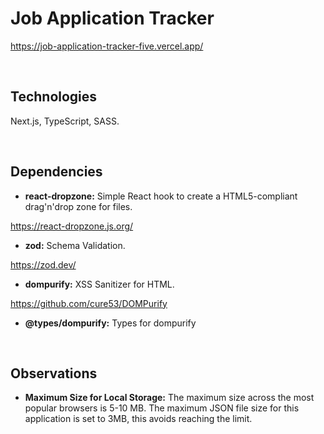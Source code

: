 # Job Application Tracker

https://job-application-tracker-five.vercel.app/

<br>

## Technologies

Next.js, TypeScript, SASS.

<br>

## Dependencies

- **react-dropzone:** Simple React hook to create a HTML5-compliant drag'n'drop zone for files.

https://react-dropzone.js.org/

- **zod:** Schema Validation.

https://zod.dev/

- **dompurify:** XSS Sanitizer for HTML.

https://github.com/cure53/DOMPurify

- **@types/dompurify:** Types for dompurify

<br>

## Observations

- **Maximum Size for Local Storage:** The maximum size across the most popular browsers is 5-10 MB. The maximum JSON file size for this application is set to 3MB, this avoids reaching the limit.